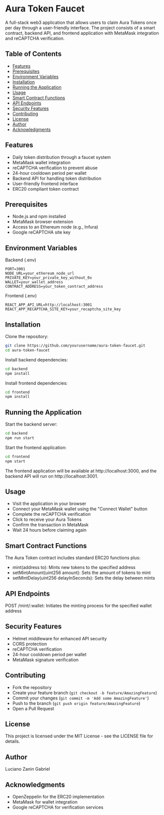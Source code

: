 # Aura Token Faucet
A full-stack web3 application that allows users to claim Aura Tokens once per day through a user-friendly interface. The project consists of a smart contract, backend API, and frontend application with MetaMask integration and reCAPTCHA verification.

## Table of Contents

- [Features](#features)
- [Prerequisites](#prerequisites)
- [Environment Variables](environment-variables)
- [Installation](#installation)
- [Running the Application](#running-the-application)
- [Usage](#usage)
- [Smart Contract Functions](#smart-contract-functions)
- [API Endpoints](#api-endpoints)
- [Security Features](#security-features)
- [Contributing](#contributing)
- [License](#license)
- [Author](#author)
- [Acknowledgments](#acknowledgments)
## Features

- Daily token distribution through a faucet system
- MetaMask wallet integration
- reCAPTCHA verification to prevent abuse
- 24-hour cooldown period per wallet
- Backend API for handling token distribution
- User-friendly frontend interface
- ERC20 compliant token contract

## Prerequisites

- Node.js and npm installed
- MetaMask browser extension
- Access to an Ethereum node (e.g., Infura)
- Google reCAPTCHA site key

## Environment Variables
Backend (.env)
```
PORT=3001
NODE_URL=your_ethereum_node_url
PRIVATE_KEY=your_private_key_without_0x
WALLET=your_wallet_address
CONTRACT_ADDRESS=your_token_contract_address
```
Frontend (.env)
```
REACT_APP_API_URL=http://localhost:3001
REACT_APP_RECAPTCHA_SITE_KEY=your_recaptcha_site_key
```
## Installation

Clone the repository:
```bash
git clone https://github.com/yourusername/aura-token-faucet.git
cd aura-token-faucet
```
Install backend dependencies:
```bash
cd backend
npm install
```
Install frontend dependencies:
```bash
cd frontend
npm install
```

## Running the Application

Start the backend server:
```bash
cd backend
npm run start
```
Start the frontend application:
```bash
cd frontend
npm start
```

The frontend application will be available at http://localhost:3000, and the backend API will run on http://localhost:3001.
## Usage

- Visit the application in your browser
- Connect your MetaMask wallet using the "Connect Wallet" button
- Complete the reCAPTCHA verification
- Click to receive your Aura Tokens
- Confirm the transaction in MetaMask
- Wait 24 hours before claiming again

## Smart Contract Functions
The Aura Token contract includes standard ERC20 functions plus:

- mint(address to): Mints new tokens to the specified address
- setMintAmount(uint256 amount): Sets the amount of tokens to mint
- setMintDelay(uint256 delayInSeconds): Sets the delay between mints

## API Endpoints

POST /mint/:wallet: Initiates the minting process for the specified wallet address

## Security Features

- Helmet middleware for enhanced API security
- CORS protection
- reCAPTCHA verification
- 24-hour cooldown period per wallet
- MetaMask signature verification

## Contributing

- Fork the repository
- Create your feature branch (`git checkout -b feature/AmazingFeature`)
- Commit your changes (`git commit -m 'Add some AmazingFeature'`)
- Push to the branch (`git push origin feature/AmazingFeature`)
- Open a Pull Request

## License
This project is licensed under the MIT License - see the LICENSE file for details.

## Author 
Luciano Zanin Gabriel

## Acknowledgments

- OpenZeppelin for the ERC20 implementation
- MetaMask for wallet integration
- Google reCAPTCHA for verification services

